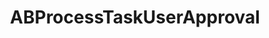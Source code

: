 ---
title: ABProcessTaskUserApproval
layout: module
mod: 'module:ABProcessTaskUserApproval'
category: process-tasks
---